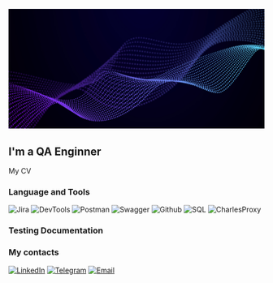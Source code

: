 ![Header](https://github.com/ElenaKukhto/ElenaKukhto/blob/main/assets/%E2%80%94Pngtree%E2%80%94abstract%20waving%20particle%20technology%20background_1233165.jpg)

## I'm a QA Enginner

My CV

### Language and Tools
![Jira](https://img.shields.io/badge/-Jira-201756?style=for-the-badge&logo=jira&logoColor=136be1) ![DevTools](https://img.shields.io/badge/-DevTools-201756?style=for-the-badge&logo=googlechrome&logoColor=0AC800) ![Postman](https://img.shields.io/badge/-Postman-201756?style=for-the-badge&logo=postman&logoColor=f76935) ![Swagger](https://img.shields.io/badge/-Swagger-201756?style=for-the-badge&logo=swagger&logoColor=7ede2b) ![Github](https://img.shields.io/badge/-Github-201756?style=for-the-badge&logo=github&logoColor=8cc4d7) ![SQL](https://img.shields.io/badge/-MySQL-201756?style=for-the-badge&logo=mysql&logoColor=00618a) ![CharlesProxy](https://img.shields.io/badge/-CharlesProxy-201756?style=for-the-badge&logo=charlesproxy&logoColor=8cc4d7)

### Testing Documentation 


### My contacts
[![LinkedIn](https://img.shields.io/badge/-LinkedIn-7165F0?style=for-the-badge&logo=linkedin&logoColor=318CE7)](https://www.linkedin.com/in/keo04/) [![Telegram](https://img.shields.io/badge/-Telegram-7165F0?style=for-the-badge&logo=telegram&logoColor=252526)](https://t.me/keo04) [![Email](https://img.shields.io/badge/-Email-7165F0?style=for-the-badge&logo=gmail&logoColor=20956)](https://kukhto70@gmail.com) 